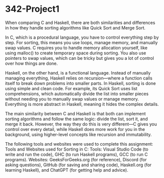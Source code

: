 # 342-Project1
When comparing C and Haskell, there are both similarities and differences in how they handle sorting algorithms like Quick Sort and Merge Sort.

In C, which is a procedural language, you have to control everything step by step. For sorting, this means you use loops, manage memory, and manually swap values. C requires you to handle memory allocation yourself, like using malloc() to create temporary space during sorting. You also use pointers to swap values, which can be tricky but gives you a lot of control over how things are done.

Haskell, on the other hand, is a functional language. Instead of manually managing everything, Haskell relies on recursion—where a function calls itself to break down problems into smaller parts. In Haskell, sorting is done using simple and clean code. For example, its Quick Sort uses list comprehensions, which automatically divide the list into smaller pieces without needing you to manually swap values or manage memory. Everything is more abstract in Haskell, meaning it hides the complex details.

The main similarity between C and Haskell is that both can implement sorting algorithms and follow the same logic: divide the list, sort it, and merge it back. However, the way they do this is very different—C gives you control over every detail, while Haskell does more work for you in the background, using higher-level concepts like recursion and immutability.

The following tools and websites were used to complete this assignment:
Tools and Websites used for Sorting in C: 
Tools: Visual Studio Code (to write and run the code), GHC (to run Haskell programs), GCC (to run C programs).
Websites: GeeksForGeeks.org (for reference), Discord (for asking questions), GitHub (for saving and sharing code), Haskell.org (for learning Haskell), and ChatGPT (for getting help and advice).
